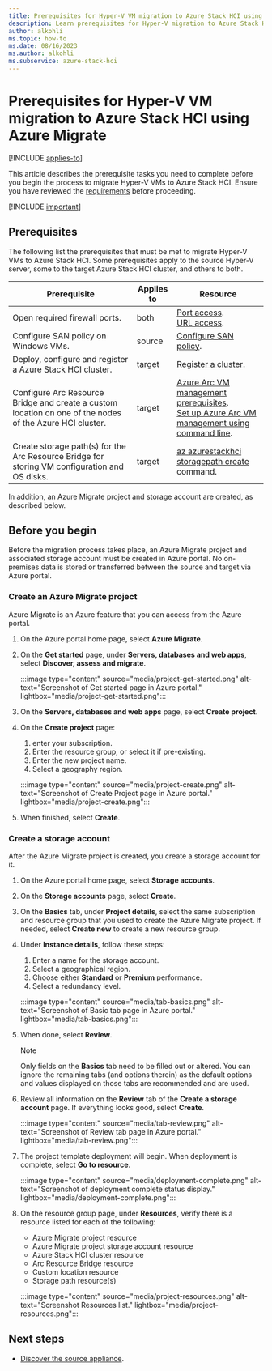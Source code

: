 ```yaml
--- 
title: Prerequisites for Hyper-V VM migration to Azure Stack HCI using Azure Migrate 
description: Learn prerequisites for Hyper-V migration to Azure Stack HCI using Azure Migrate (preview).
author: alkohli
ms.topic: how-to
ms.date: 08/16/2023
ms.author: alkohli
ms.subservice: azure-stack-hci
---
```


# Prerequisites for Hyper-V VM migration to Azure Stack HCI using Azure Migrate

[!INCLUDE [applies-to](../../includes/hci-applies-to-23h2.md)]

This article describes the prerequisite tasks you need to complete before you begin the process to migrate Hyper-V VMs to Azure Stack HCI. Ensure you have reviewed the [requirements](migrate-hyperv-requirements.md) before proceeding.

[!INCLUDE [important](../../includes/hci-preview.md)]

## Prerequisites

The following list the prerequisites that must be met to migrate Hyper-V VMs to Azure Stack HCI. Some prerequisites apply to the source Hyper-V server, some to the target Azure Stack HCI cluster, and others to both.

|Prerequisite|Applies to|Resource|
|--|--|--|
|Open required firewall ports.|both|[Port access](/azure/migrate/migrate-support-matrix-hyper-v#port-access).<br>[URL access](/azure/migrate/migrate-appliance#url-access).|
|Configure SAN policy on Windows VMs.|source|[Configure SAN policy](/azure/migrate/prepare-for-migration#configure-san-policy).|
|Deploy, configure and register a Azure Stack HCI cluster.|target|[Register a cluster](/deploy/deployment-quickstart.md).|
|Configure Arc Resource Bridge and create a custom location on one of the nodes of the Azure HCI cluster.|target|[Azure Arc VM management prerequisites](/manage/azure-arc-vm-management-prerequisites.md).<br>[Set up Azure Arc VM management using command line](/manage/deploy-arc-resource-bridge-using-command-line.md?tabs=for-static-ip-address-1%2Cfor-static-ip-address-2).|
|Create storage path(s) for the Arc Resource Bridge for storing VM configuration and OS disks.|target| [az azurestackhci storagepath create](/cli/azure/azurestackhci/storagepath) command.|

In addition, an Azure Migrate project and storage account are created, as described below.

## Before you begin

Before the migration process takes place, an Azure Migrate project and associated storage account must be created in Azure portal. No on-premises data is stored or transferred between the source and target via Azure portal.

### Create an Azure Migrate project

Azure Migrate is an Azure feature that you can access from the Azure portal.

1. On the Azure portal home page, select **Azure Migrate**.

1. On the **Get started** page, under **Servers, databases and web apps**, select **Discover, assess and migrate**.

    :::image type="content" source="media/project-get-started.png" alt-text="Screenshot of Get started page in Azure portal." lightbox="media/project-get-started.png":::

1. On the **Servers, databases and web apps** page, select **Create project**.

1. On the **Create project** page:
    1. enter your subscription.
    1. Enter the resource group, or select it if pre-existing.
    1. Enter the new project name.
    1. Select a geography region.

    :::image type="content" source="media/project-create.png" alt-text="Screenshot of Create Project page in Azure portal." lightbox="media/project-create.png":::

1. When finished, select **Create**.

### Create a storage account

After the Azure Migrate project is created, you create a storage account for it.

1. On the Azure portal home page, select **Storage accounts**.

1. On the **Storage accounts** page, select **Create**.

1. On the **Basics** tab, under **Project details**, select the same subscription and resource group that you used to create the Azure Migrate project. If needed, select **Create new** to create a new resource group.

1. Under **Instance details**, follow these steps:
    1. Enter a name for the storage account.
    1. Select a geographical region.
    1. Choose either **Standard** or **Premium** performance.
    1. Select a redundancy level.
    
    :::image type="content" source="media/tab-basics.png" alt-text="Screenshot of Basic tab page in Azure portal." lightbox="media/tab-basics.png":::

1. When done, select **Review**.

    > [!NOTE]
    > Only fields on the **Basics** tab need to be filled out or altered. You can ignore the remaining tabs (and options therein) as the default options and values displayed on those tabs are recommended and are used.

1. Review all information on the **Review** tab of the **Create a storage account** page. If everything looks good, select **Create**.

    :::image type="content" source="media/tab-review.png" alt-text="Screenshot of Review tab page in Azure portal." lightbox="media/tab-review.png":::

1. The project template deployment will begin. When deployment is complete, select **Go to resource**.

    :::image type="content" source="media/deployment-complete.png" alt-text="Screenshot of deployment complete status display." lightbox="media/deployment-complete.png":::

1. On the resource group page, under **Resources**, verify there is a resource listed for each of the following:

    - Azure Migrate project resource
    - Azure Migrate project storage account resource
    - Azure Stack HCI cluster resource
    - Arc Resource Bridge resource
    - Custom location resource
    - Storage path resource(s)

    :::image type="content" source="media/project-resources.png" alt-text="Screenshot Resources list." lightbox="media/project-resources.png":::

## Next steps

- [Discover the source appliance](migrate-hyperv-prerequisites.md).
